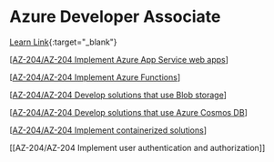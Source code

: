 # Azure Developer Associate


[Learn Link](https://learn.microsoft.com/en-us/credentials/certifications/azure-developer/){:target="_blank"}

[[AZ-204/AZ-204 Implement Azure App Service web apps]]

[[AZ-204/AZ-204 Implement Azure Functions]]

[[AZ-204/AZ-204 Develop solutions that use Blob storage]]

[[AZ-204/AZ-204 Develop solutions that use Azure Cosmos DB]]

[[AZ-204/AZ-204 Implement containerized solutions]]

[[AZ-204/AZ-204 Implement user authentication and authorization]]

[//begin]: # "Autogenerated link references for markdown compatibility"
[AZ-204/AZ-204 Implement Azure App Service web apps]: AZ-204%2FAZ-204%20Implement%20Azure%20App%20Service%20web%20apps "AZ-204 Implement Azure App Service web apps"
[AZ-204/AZ-204 Implement Azure Functions]: AZ-204%2FAZ-204%20Implement%20Azure%20Functions "AZ-204 Implement Azure Functions"
[AZ-204/AZ-204 Develop solutions that use Blob storage]: AZ-204%2FAZ-204%20Develop%20solutions%20that%20use%20Blob%20storage "AZ-204 Develop solutions that use Blob storage"
[AZ-204/AZ-204 Develop solutions that use Azure Cosmos DB]: AZ-204%2FAZ-204%20Develop%20solutions%20that%20use%20Azure%20Cosmos%20DB "AZ-204 Develop solutions that use Azure Cosmos DB"
[AZ-204/AZ-204 Implement containerized solutions]: AZ-204%2FAZ-204%20Implement%20containerized%20solutions "AQZ-204/Implement containerized solutions"
[//end]: # "Autogenerated link references"
